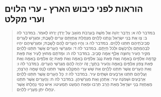 # הוראות לפני כיבוש הארץ -  ערי הלוים וערי מקלט

> במדבר לה א: וַיְדַבֵּר יְהוָה אֶל מֹשֶׁה בְּעַרְבֹת מוֹאָב עַל יַרְדֵּן יְרֵחוֹ לֵאמֹר.
> במדבר לה ב: צַו אֶת בְּנֵי יִשְׂרָאֵל וְנָתְנוּ לַלְוִיִּם מִנַּחֲלַת אֲחֻזָּתָם עָרִים לָשָׁבֶת; וּמִגְרָשׁ לֶעָרִים סְבִיבֹתֵיהֶם תִּתְּנוּ לַלְוִיִּם.
> במדבר לה ג: וְהָיוּ הֶעָרִים לָהֶם לָשָׁבֶת; וּמִגְרְשֵׁיהֶם יִהְיוּ לִבְהֶמְתָּם וְלִרְכֻשָׁם וּלְכֹל חַיָּתָם.
> במדבר לה ד: וּמִגְרְשֵׁי הֶעָרִים אֲשֶׁר תִּתְּנוּ לַלְוִיִּם מִקִּיר הָעִיר וָחוּצָה אֶלֶף אַמָּה סָבִיב.
> במדבר לה ה: וּמַדֹּתֶם מִחוּץ לָעִיר אֶת פְּאַת קֵדְמָה אַלְפַּיִם בָּאַמָּה וְאֶת פְּאַת נֶגֶב אַלְפַּיִם בָּאַמָּה וְאֶת פְּאַת יָם אַלְפַּיִם בָּאַמָּה וְאֵת פְּאַת צָפוֹן אַלְפַּיִם בָּאַמָּה וְהָעִיר בַּתָּוֶךְ; זֶה יִהְיֶה לָהֶם מִגְרְשֵׁי הֶעָרִים.
> במדבר לה ו: וְאֵת הֶעָרִים אֲשֶׁר תִּתְּנוּ לַלְוִיִּם אֵת שֵׁשׁ עָרֵי הַמִּקְלָט אֲשֶׁר תִּתְּנוּ לָנֻס שָׁמָּה הָרֹצֵחַ; וַעֲלֵיהֶם תִּתְּנוּ אַרְבָּעִים וּשְׁתַּיִם עִיר.
> במדבר לה ז: כָּל הֶעָרִים אֲשֶׁר תִּתְּנוּ לַלְוִיִּם אַרְבָּעִים וּשְׁמֹנֶה עִיר:  אֶתְהֶן וְאֶת מִגְרְשֵׁיהֶן.
> במדבר לה ח: וְהֶעָרִים אֲשֶׁר תִּתְּנוּ מֵאֲחֻזַּת בְּנֵי יִשְׂרָאֵל מֵאֵת הָרַב תַּרְבּוּ וּמֵאֵת הַמְעַט תַּמְעִיטוּ:  אִישׁ כְּפִי נַחֲלָתוֹ אֲשֶׁר יִנְחָלוּ יִתֵּן מֵעָרָיו לַלְוִיִּם. 
 

